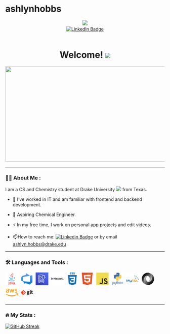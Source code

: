 # ashlynhobbs

<div id="header" align="center">
  <img src="https://media.giphy.com/media/v1.Y2lkPTc5MGI3NjExYW8xamp1cjdib3lhOHU5M2tncmZwcmR2dmtrNW5kYWx6OTdwNXlobCZlcD12MV9naWZzX3NlYXJjaCZjdD1n/HzPtbOKyBoBFsK4hyc/giphy.gif" width="100"/>
<div id="badges">
  <a href="www.linkedin.com/in/ashlyn-hobbs-618718256">
    <img src="https://img.shields.io/badge/LinkedIn-blue?style=for-the-badge&logo=linkedin&logoColor=white" alt="LinkedIn Badge"/>
  </a>
</div>
<div id="views" align="center">
<img src="https://komarev.com/ghpvc/?username=ashlyn-hobbs&style=flat-square&color=blue" alt=""/>
</div>
<div id="welcome" align="center">
<h1>
  Welcome!
  <img src="https://media.giphy.com/media/hvRJCLFzcasrR4ia7z/giphy.gif" width="30px"/>
</h1>
</div>
  <div align="center">
  <img src="https://media.giphy.com/media/2IudUHdI075HL02Pkk/giphy.gif?cid=790b7611ao1jjur7boya8u93kgrfprdvvkk5ndalz97p5yhl&ep=v1_gifs_search&rid=giphy.gif&ct=g" width="600" height="300"/>
</div>
  
---

<div id="aboutme" align="left">

### :woman_technologist: About Me :
I am a CS and Chemistry student at Drake University <img src="https://media.giphy.com/media/WUlplcMpOCEmTGBtBW/giphy.gif" width="30"> from Texas.
- :telescope: I’ve worked in IT and am familiar with frontend and backend development.

- :seedling: Aspiring Chemical Engineer.

- :zap: In my free time, I work on personal app projects and edit videos.

- :mailbox:How to reach me: [![Linkedin Badge](https://img.shields.io/badge/-ashlynhobbs-blue?style=flat&logo=Linkedin&logoColor=white)](www.linkedin.com/in/ashlyn-hobbs-618718256) or by email <a href="ashlyn.hobbs@drake.edu">ashlyn.hobbs@drake.edu</a>


---

### :hammer_and_wrench: Languages and Tools :

<div>
  <img src="https://github.com/devicons/devicon/blob/master/icons/java/java-original-wordmark.svg" title="Java" alt="Java" width="40" height="40"/>&nbsp;
  <img src="https://github.com/devicons/devicon/blob/master/icons/azuredevops/azuredevops-original.svg" title="azuredevops" alt="azuredevops" width="40" height="40"/>&nbsp;
  <img src="https://github.com/devicons/devicon/blob/master/icons/dynamodb/dynamodb-original.svg" title="dynamodb" alt="dynamodb" width="40" height="40"/>&nbsp;
  <img src="https://github.com/devicons/devicon/blob/master/icons/haskell/haskell-original-wordmark.svg" title="Haskell" alt="Haskell" width="40" height="40"/>&nbsp;
  <img src="https://github.com/devicons/devicon/blob/master/icons/css3/css3-plain-wordmark.svg"  title="CSS3" alt="CSS" width="40" height="40"/>&nbsp;
  <img src="https://github.com/devicons/devicon/blob/master/icons/html5/html5-original.svg" title="HTML5" alt="HTML" width="40" height="40"/>&nbsp;
  <img src="https://github.com/devicons/devicon/blob/master/icons/javascript/javascript-original.svg" title="JavaScript" alt="JavaScript" width="40" height="40"/>&nbsp;
  <img src="https://github.com/devicons/devicon/blob/master/icons/python/python-original-wordmark.svg" title="Python" alt="Python" width="40" height="40"/>&nbsp;
  <img src="https://github.com/devicons/devicon/blob/master/icons/mysql/mysql-original-wordmark.svg" title="MySQL"  alt="MySQL" width="40" height="40"/>&nbsp;
  <img src="https://github.com/devicons/devicon/blob/master/icons/json/json-original.svg" title="JSON" alt="JSON" width="40" height="40"/>&nbsp;
  <img src="https://github.com/devicons/devicon/blob/master/icons/amazonwebservices/amazonwebservices-plain-wordmark.svg" title="AWS" alt="AWS" width="40" height="40"/>&nbsp;
  <img src="https://github.com/devicons/devicon/blob/master/icons/git/git-original-wordmark.svg" title="Git" **alt="Git" width="40" height="40"/>
</div>


---

### :fire: My Stats :
[![GitHub Streak](http://github-readme-streak-stats.herokuapp.com?user=ashlyn-hobbs&theme=dark&background=000000)](https://git.io/streak-stats)

</div>
